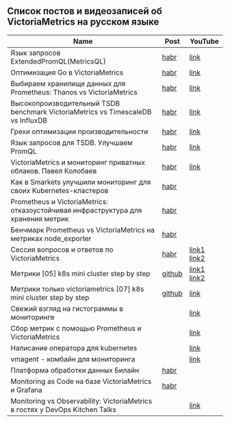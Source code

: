 ## Список постов и видеозаписей об VictoriaMetrics на русском языке

Name | Post | YouTube
------------ | ------------- | -------------
Язык запросов ExtendedPromQL(MetricsQL) | [habr](https://habr.com/ru/post/494034/) | [link](https://youtu.be/lWYaiagvmfw)
Оптимизация Go в VictoriaMetrics | [habr](https://habr.com/ru/post/500844/) | [link](https://youtu.be/MZ5P21j_HLE)
Выбираем хранилище данных для Prometheus: Thanos vs VictoriaMetrics | [habr](https://habr.com/ru/post/482272/) | [link](https://youtu.be/HyOXAdQE0Pk)
Высокопроизводительный TSDB benchmark VictoriaMetrics vs TimescaleDB vs InfluxDB | [habr](https://habr.com/ru/post/508362/) | [link](https://youtu.be/lWYaiagvmfw)
Грехи оптимизации производительности | [habr](https://habr.com/ru/post/509240/) | [link](https://youtu.be/ewmUUC1rF28)
Язык запросов для TSDB. Улучшаем PromQL | [habr](https://habr.com/ru/post/514666/) | [link](https://youtu.be/o6cvXGjXd34)
VictoriaMetrics и мониторинг приватных облаков. Павел Колобаев | [habr](https://habr.com/ru/post/518680/) | [link](https://youtu.be/74swsWqf0Uc)
Как в Smarkets улучшили мониторинг для своих Kubernetes-кластеров | [habr](https://habr.com/ru/company/flant/blog/528446/) |
Prometheus и VictoriaMetrics: отказоустойчивая инфраструктура для хранения метрик | [habr](https://habr.com/ru/company/miro/blog/531880/) |
Бенчмарк Prometheus vs VictoriaMetrics на метриках node_exporter | [habr](https://habr.com/ru/company/otus/blog/541640/) |
Сессия вопросов и ответов по VictoriaMetrics | [habr](https://habr.com/ru/post/494034/) | [link1](https://youtu.be/GSzevUBhxeM) [link2](https://youtu.be/Ah8khDmBP3o)
Метрики [05] k8s mini cluster step by step | [github](https://github.com/BigKAA/youtube/tree/master/k8s-step-by-step/04-monitoring%20victoriametrics%20%2B%20prometheus) | [link1](https://youtu.be/nEzXmDYDqg8) [link2](https://youtu.be/trHNN-X_BUE)
Метрики только victoriametrics [07] k8s mini cluster step by step | [github](https://github.com/BigKAA/youtube/tree/master/k8s-step-by-step/05-monitoring%20victoriametrics%20only) | [link](https://youtu.be/4f_UYSeoJrs)
Свежий взгляд на гистограммы в мониторинге | | [link](https://youtu.be/h6UgWkCZlxM)
Сбор метрик с помощью Prometheus и VictoriaMetrics | | [link](https://youtu.be/JA1HbAaF9mg?list=PLRQ_gUZhiTmvLZvRjpvuluog4f2TfV8Bt)
Написание оператора для kubernetes | | [link](https://youtu.be/h-6Pcw6jYCU)
vmagent - комбайн для мониторинга | | [link](https://youtu.be/A1zRkSdWPJg)
Платформа обработки данных Билайн | [habr](https://habr.com/ru/company/beeline/blog/567508/) |
Monitoring as Code на базе VictoriaMetrics и Grafana | [habr](https://habr.com/ru/post/568090/) |
Monitoring vs Observability: VictoriaMetrics в гостях у DevOps Kitchen Talks | | [link](https://www.youtube.com/watch?v=5FTcJmJXbqA)
